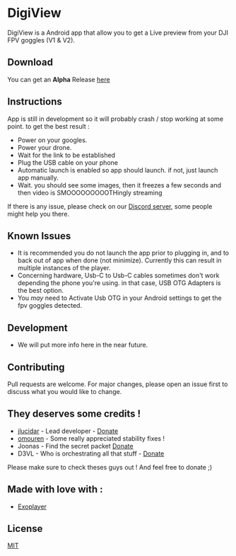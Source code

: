 # DigiView

DigiView is a Android app that allow you to get a Live preview from your DJI FPV goggles (V1 & V2).

## Download
You can get an **Alpha** Release [here](https://github.com/fpvout/fpv_viewer_android/releases)

## Instructions
App is still in development so it will probably crash / stop working at some point. to get the best result :
- Power on your googles.
- Power your drone.
- Wait for the link to be established
- Plug the USB cable on your phone
- Automatic launch is enabled so app should launch. if not, just launch app manually.
- Wait. you should see some images, then it freezes a few seconds and then video is SMOOOOOOOOOTHingly streaming

If there is any issue, please check on our [Discord server](https://discord.gg/uGYMNByeTH), some people might help you there.

## Known Issues
- It is recommended you do not launch the app prior to plugging in, and to back out of app when done (not minimize). Currently this can result in multiple instances of the player.
- Concerning hardware, Usb-C to Usb-C cables sometimes don't work depending the phone you're using. in that case, USB OTG Adapters is the best option.
- You *may* need to Activate Usb OTG in your Android settings to get the fpv goggles detected.

## Development
 - We will put more info here in the near future.

## Contributing
Pull requests are welcome. For major changes, please open an issue first to discuss what you would like to change.

## They deserves some credits !
- [jlucidar](https://github.com/jlucidar) - Lead developer - [Donate](https://paypal.me/jlucidar)
- [omouren](https://github.com/omouren) - Some really appreciated stability fixes !
- Joonas - Find the secret packet [Donate](https://www.buymeacoffee.com/fpv.wtf)
- D3VL - Who is orchestrating all that stuff - [Donate](https://www.buymeacoffee.com/d3vl)


Please make sure to check theses guys out ! And feel free to donate ;)

## Made with love with :
- [Exoplayer](https://exoplayer.dev/)


## License
[MIT](https://choosealicense.com/licenses/mit/)
